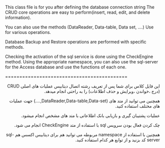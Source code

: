 
This class file is for you after defining the database connection string
 The CRUD core operations are easy to perform(insert, read, edit, and delete information).

You can also use the methods
(DataReader, Data-table, Data set, ....)
Use for various operations.

Database Backup and Restore operations are performed with specific methods.

Checking the activation of the sql service is done using the CheckEngine method.
Using the appropriate namespace, you can also use the sql-server for the Access database and use the functions of each one.

===========================================
<p dir="rtl">
این فایل کلاس برای شما پس از تعریف رشته اتصال دیتابیس
عملیات های اصلی CRUD (درج ،خواندن ،ویرایش و حذف اطلاعات) را به  راحتی انجام میدهد.
<p dir="rtl">
همچنین می توانید از متد های 
(DataReader,Data-table,Data-set,....)
جهت عملیات های مختلف استفاده کنید.
<p dir="rtl">
عملیات پشتیبان گیری و بازیابی بانک اطلاعاتی با متد های مشخص انجام میشود.
<p dir="rtl">
چک کردن فعال بودن سرویس sql با استفاده از متد CheckEngine انجام می شود.
<p dir="rtl">
همچنین با استفاده از namespace مربوطه می توانید هم برای دیتابیس اکسس هم sql-server کد بزنید و از توابع هر کدام استفاده کنید.

</p>

